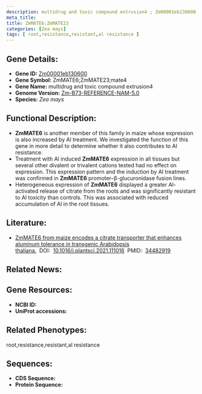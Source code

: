 ```yaml
---
description: multidrug and toxic compound extrusion4 ; Zm00001eb130600 ; Zea mays
meta_title:
title: ZmMATE6;ZmMATE23
categories: [Zea mays]
tags: [ root,resistance,resistant,al resistance ]
---
```


## Gene Details:
- **Gene ID:**	[Zm00001eb130600]()
- **Gene Symbol:** ZmMATE6;ZmMATE23;mate4
- **Gene Name:** multidrug and toxic compound extrusion4
- **Genome Version:** [Zm-B73-REFERENCE-NAM-5.0]()
- **Species:** *Zea mays*

## Functional Description:
   - **ZmMATE6** is another member of this family in maize whose expression is also increased by Al treatment. We investigated the function of this gene in more detail to determine whether it also contributes to Al resistance.
   - Treatment with Al induced **ZmMATE6** expression in all tissues but several other divalent or trivalent cations tested had no effect on expression. This expression pattern and the induction by Al treatment was confirmed in **ZmMATE6** promoter–β-glucuronidase fusion lines.
   - Heterogeneous expression of **ZmMATE6** displayed a greater Al-activated release of citrate from the roots and was significantly resistant to Al toxicity than controls. This was associated with reduced accumulation of Al in the root tissues.

## Literature:
   - [ZmMATE6 from maize encodes a citrate transporter that enhances aluminum tolerance in transgenic Arabidopsis thaliana.]( https://www.sciencedirect.com/science/article/pii/S0168945221002120)&nbsp;&nbsp;DOI:&nbsp;&nbsp;[10.1016/j.plantsci.2021.111016](https://www.sciencedirect.com/science/article/pii/S0168945221002120)&nbsp;&nbsp;PMID:&nbsp;&nbsp;[34482919](https://pubmed.ncbi.nlm.nih.gov/34482919/)

## Related News:

## Gene Resources:
- **NCBI ID:** [](https://www.ncbi.nlm.nih.gov/gene/?term=)
- **UniProt accessions:** [](https://www.uniprot.org/uniprotkb//entry)

## Related Phenotypes:
root,resistance,resistant,al resistance

## Sequences:
- **CDS Sequence:**
- **Protein Sequence:**
